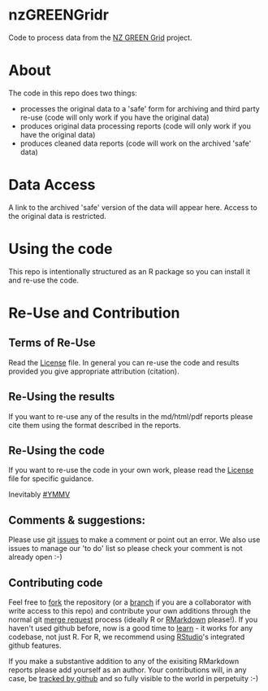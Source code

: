 # nzGREENGridr
Code to process data from the [NZ GREEN Grid](https://www.otago.ac.nz/centre-sustainability/research/energy/otago050285.html) project.

# About

The code in this repo does two things:

 * processes the original data to a 'safe' form for archiving and third party re-use (code will only work if you have the original data)
 * produces original data processing reports (code will only work if you have the original data)
 * produces cleaned data reports (code will work on the archived 'safe' data)

# Data Access

A link to the archived 'safe' version of the data will appear here. Access to the original data is restricted.

# Using the code
This repo is intentionally structured as an R package so you can install it and re-use the code. 

# Re-Use and Contribution

## Terms of Re-Use

Read the [License](LICENSE) file. In general you can re-use the code and results provided you give appropriate attribution (citation).

## Re-Using the results
If you want to re-use any of the results in the md/html/pdf reports please cite them using the format described in the reports.

## Re-Using the code

If you want to re-use the code in your own work, please read the [License](LICENSE) file for specific guidance. 

Inevitably [#YMMV](http://en.wiktionary.org/wiki/YMMV)

## Comments & suggestions:
Please use git [issues](https://github.com/dataknut/nzGREENGridr/issues) to make a comment or point out an error. We also use issues to manage our 'to do' list so please check your comment is not already open :-)
 
## Contributing code
Feel free to [fork](https://help.github.com/articles/fork-a-repo/) the repository (or a [branch](https://help.github.com/articles/about-branches/) if you are a collaborator with write access to this repo) and contribute your own additions through the normal git [merge request](https://github.com/dataknut/nzGREENGridr/pulls) process (ideally R or [RMarkdown](http://rmarkdown.rstudio.com/) please!). If you haven't used github before, now is a good time to [learn](https://guides.github.com/) - it works for any codebase, not just R. For R, we recommend using [RStudio](http://www.rstudio.com)'s integrated github features.

If you make a substantive addition to any of the exisiting RMarkdown reports please add yourself as an author. Your contributions will, in any case, be [tracked by github](https://help.github.com/articles/tracing-changes-in-a-file/) and so fully visible to the world in perpetuity :-)

